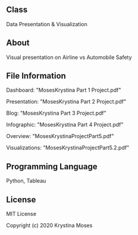 ## Class
Data Presentation & Visualization

## About
Visual presentation on Airline vs Automobile Safety

## File Information
Dashboard: "MosesKrystina Part 1 Project.pdf"

Presentation: "MosesKrystina Part 2 Project.pdf"

Blog: "MosesKrystina Part 3 Project.pdf"

Infographic: "MosesKrystina Part 4 Project.pdf"

Overview: "MosesKrystinaProjectPart5.pdf"

Visualizations: "MosesKrystinaProjectPart5.2.pdf"

## Programming Language
Python, Tableau

## License
MIT License

Copyright (c) 2020 Krystina Moses
